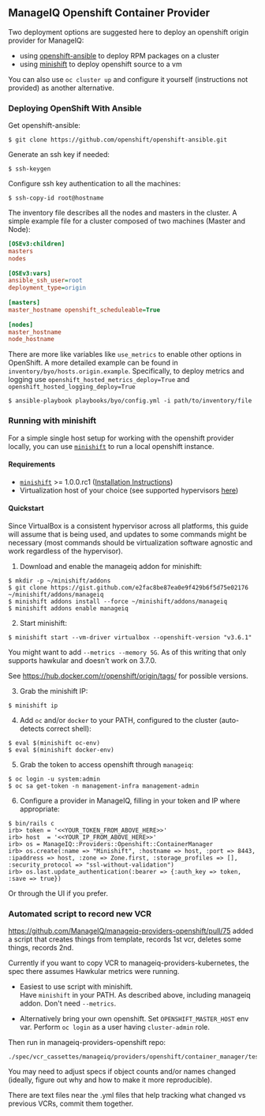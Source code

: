 ## ManageIQ Openshift Container Provider

Two deployment options are suggested here to deploy an openshift origin
provider for ManageIQ:

- using [openshift-ansible](https://github.com/openshift/openshift-ansible) to
  deploy RPM packages on a cluster
- using [minishift](https://github.com/minishift/minishift) to deploy
  openshift source to a vm

You can also use `oc cluster up` and configure it yourself (instructions not
provided) as another alternative.

### Deploying OpenShift With Ansible

Get openshift-ansible:

```console
$ git clone https://github.com/openshift/openshift-ansible.git
```

Generate an ssh key if needed:

```console
$ ssh-keygen
```

Configure ssh key authentication to all the machines:

```console
$ ssh-copy-id root@hostname
```

The inventory file describes all the nodes and masters in the cluster. A simple
example file for a cluster composed of two machines (Master and Node):

```INI
[OSEv3:children]
masters
nodes
 
[OSEv3:vars]
ansible_ssh_user=root
deployment_type=origin
 
[masters]
master_hostname openshift_scheduleable=True
 
[nodes]
master_hostname
node_hostname
```

There are more like variables like `use_metrics` to enable other options in
OpenShift.  A more detailed example can be found in
`inventory/byo/hosts.origin.example`. Specifically, to deploy metrics and
logging use `openshift_hosted_metrics_deploy=True` and
`openshift_hosted_logging_deploy=True`

```console
$ ansible-playbook playbooks/byo/config.yml -i path/to/inventory/file
```


### Running with minishift


For a simple single host setup for working with the openshift provider locally,
you can use [`minishift`](https://github.com/minishift/minishift) to run a
local openshift instance.


#### Requirements

* [`minishift`](https://github.com/minishift/minishift) >= 1.0.0.rc1 ([Installation Instructions](https://docs.openshift.org/latest/minishift/getting-started/installing.html#installing-instructions))
* Virtualization host of your choice (see supported hypervisors [here](https://docs.openshift.org/latest/minishift/getting-started/installing.html#install-prerequisites))


#### Quickstart

Since VirtualBox is a consistent hypervisor across all platforms, this guide
will assume that is being used, and updates to some commands might be
necessary (most commands should be virtualization software agnostic and work
regardless of the hypervisor).

1. Download and enable the manageiq addon for minishift:
  
  ```console
  $ mkdir -p ~/minishift/addons
  $ git clone https://gist.github.com/e2fac8be87ea0e9f429b6f5d75e02176 ~/minishift/addons/manageiq
  $ minishift addons install --force ~/minishift/addons/manageiq
  $ minishift addons enable manageiq
  ```
  
2. Start minishift:
  
  ```console
  $ minishift start --vm-driver virtualbox --openshift-version "v3.6.1"
  ```
  
  You might want to add `--metrics --memory 5G`.  As of this writing that only supports hawkular and doesn't work on 3.7.0.
  
  See https://hub.docker.com/r/openshift/origin/tags/ for possible versions.
  
3. Grab the minishift IP:
  
  ```console
  $ minishift ip
  ```
  
4. Add `oc` and/or `docker` to your PATH, configured to the cluster (auto-detects correct shell):
  
  ```console
  $ eval $(minishift oc-env)
  $ eval $(minishift docker-env)
  ```
  
5. Grab the token to access openshift through `manageiq`:
  
  ```console
  $ oc login -u system:admin
  $ oc sa get-token -n management-infra management-admin
  ```
  
6. Configure a provider in ManageIQ, filling in your token and IP where
   appropriate:
  
  ```console
  $ bin/rails c
  irb> token = '<<YOUR_TOKEN_FROM_ABOVE_HERE>>'
  irb> host  = '<<YOUR_IP_FROM_ABOVE_HERE>>'
  irb> os = ManageIQ::Providers::Openshift::ContainerManager
  irb> os.create(:name => "Minishift", :hostname => host, :port => 8443, :ipaddress => host, :zone => Zone.first, :storage_profiles => [], :security_protocol => "ssl-without-validation")
  irb> os.last.update_authentication(:bearer => {:auth_key => token, :save => true})
  ```
  
  Or through the UI if you prefer.

### Automated script to record new VCR

https://github.com/ManageIQ/manageiq-providers-openshift/pull/75 added a script that creates things from template, records 1st vcr, deletes some things, records 2nd.

Currently if you want to copy VCR to manageiq-providers-kubernetes, the spec there assumes Hawkular metrics were running.

- Easiest to use script with minishift.  
  Have `minishift` in your PATH.
  As described above, including manageiq addon.  Don't need `--metrics`.

- Alternatively bring your own openshift.
  Set `OPENSHIFT_MASTER_HOST` env var.
  Perform `oc login` as a user having `cluster-admin` role.

Then run in manageiq-providers-openshift repo:
```
./spec/vcr_cassettes/manageiq/providers/openshift/container_manager/test_objects_record.sh
```

You may need to adjust specs if object counts and/or names changed (ideally, figure out why and how to make it more reproducible).

There are text files near the .yml files that help tracking what changed vs previous VCRs, commit them together.
